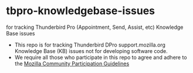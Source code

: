 # tbpro-knowledgebase-issues
for tracking Thunderbird Pro (Appointment, Send, Assist, etc) Knowledge Base issues 
* This repo is for tracking Thunderbird DPro support.mozilla.org Knowledge Base (KB) issues not for developing software code.
* We require all those who participate in this repo to agree and adhere to the [Mozilla Community Participation Guidelines](https://www.mozilla.org/about/governance/policies/participation/) 
